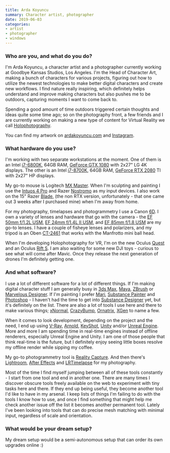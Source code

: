 ```yaml
---
title: Arda Koyuncu
summary: Character artist, photographer 
date: 2019-06-03
categories:
- artist
- photographer
- windows
---
```


### Who are you, and what do you do?

I'm Arda Koyuncu, a character artist and a photographer currently working at Goodbye Kansas Studios, Los Angeles. I'm the Head of Character Art, making a bunch of characters for various projects, figuring out how to utilize the newest technologies to make better digital characters and create new workflows. I find nature really inspiring, which definitely helps understand and improve making characters but also pushes me to be outdoors, capturing moments I want to come back to.

Spending a good amount of time outdoors triggered certain thoughts and ideas quite some time ago; so on the photography front, a few friends and I are currently working on making a new type of content for Virtual Reality we call [Holophotography](http://www.brinkvr.com/ "Arda's project for photo-realistic captures of real-world places.").

You can find my artwork on [ardakoyuncu.com](https://ardakoyuncu.com/ "Arda's website.") and [Instagram](https://www.instagram.com/arda.koyuncu/ "Arda's Instagram account.").

### What hardware do you use?

I'm working with two separate workstations at the moment. One of them is an Intel [i7-6800K][core-i7-6800k], 64GB RAM, [GeForce GTX 1080][geforce-gtx-1080] with 2x27" LG 4K displays. The other is an Intel [i7-8700K][core-i7-8700k], 64GB RAM, [GeForce RTX 2080][geforce-rtx-2080] TI with 2x27" HP displays.

My go-to mouse is Logitech [MX Master][mx-master]. When I'm sculpting and painting I use the [Intuos 4 Pro][intuos-pro] and Razer [Nostromo][nostromo] as my input devices. I also work on the 15" Razer [Blade][], (the non RTX version, unfortunately - that one came out 3 weeks after I purchased mine) when I'm away from home.

For my photography, timelapses and photogrammetry I use a Canon [6D][eos-6d]. I own a variety of lenses and hardware that go with the camera - the [EF 50mm f/1.2L USM][ef-50mm-f1.2l-usm], [EF 24mm f/1.4L II USM][ef-24mm-f1.4l-ii-usm], and [EF 85mm f/1.8 USM][ef-85mm-f1.8-usm] are my go-to lenses. I have a couple of fisheye lenses and polarizers, and my tripod is an Oben [CT-2461][] that works with the Manfrotto mini ball head.

When I'm developing Holophotography for VR, I'm on the new Oculus [Quest][] and an Oculus [Rift S][rift-s]. I am also waiting for some new DJI toys - curious to see what will come after Mavic. Once they release the next generation of drones I'm definitely getting one.

### And what software?

I use a lot of different software for a lot of different things. If I'm making digital character stuff I am generally busy in [3ds Max][3ds-max], [Maya][], [ZBrush][] or [Marvelous Designer][marvelous-designer]. If I'm painting I prefer [Mari][], [Substance Painter][substance-painter] and [Photoshop][] - I haven't had the time to get into [Substance Designer][substance-designer] yet, but it's definitely on the list. There are also a lot of tools I use here and there to make various things; [xNormal][], [CrazyBump][], [Ornatrix][], [XGen][] to name a few.

When it comes to look development, depending on the project and the need, I end up using [V-Ray][], [Arnold][], [KeyShot][], [Unity][] and/or [Unreal Engine][unreal-engine]. More and more I am spending time in real-time engines instead of offline renderers, especially Unreal Engine and Unity. I am one of those people that think real-time is the future, but I definitely enjoy seeing little boxes resolve my offline render while sipping my coffee. 

My go-to photogrammetry tool is [Reality Capture][reality-capture]. And then there's [Lightroom][], [After Effects][after-effects] and [LRTimelapse][] for my photography.

Most of the time I find myself jumping between all of these tools constantly - I start from one tool and end in another one. There are many times I discover obscure tools freely available on the web to experiment with tiny tasks here and there. If they end up being useful, they become another tool I'd like to have in my arsenal. I keep lists of things I'm failing to do with the tools I know how to use, and once I find something that might help me check another issue off the list it becomes another permanent tool. Lately I've been looking into tools that can do precise mesh matching with minimal input, regardless of scale and orientation.

### What would be your dream setup?

My dream setup would be a semi-autonomous setup that can order its own upgrades online :)

[3ds-max]: https://www.autodesk.com/products/3ds-max/overview "3D modelling and animation software."
[after-effects]: https://www.adobe.com/products/aftereffects.html "Motion graphics and video editing software."
[arnold]: https://www.arnoldrenderer.com/ "3D rendering software."
[blade]: https://www.razer.com/gaming-laptops/razer-blade "A thin gaming PC laptop."
[core-i7-6800k]: https://ark.intel.com/content/www/us/en/ark/products/94189/intel-core-i7-6800k-processor-15m-cache-up-to-3-60-ghz.html "A computer processor."
[core-i7-8700k]: https://ark.intel.com/content/www/us/en/ark/products/126684/intel-core-i7-8700k-processor-12m-cache-up-to-4-70-ghz.html "A computer processor."
[crazybump]: http://crazybump.com/ "3D bump mapping software."
[ct-2461]: https://www.obensupports.com/product/3250/Oben-CT_2461-4_Section-Carbon-Fiber-Tripod-Legs "Tripod legs."
[ef-24mm-f1.4l-ii-usm]: http://usa.canon.com/cusa/consumer/products/cameras/ef_lens_lineup/ef_24mm_f_1_4l_ii_usm "A wide-angle lens for cameras."
[ef-50mm-f1.2l-usm]: http://usa.canon.com/cusa/consumer/products/cameras/ef_lens_lineup/ef_50mm_f_1_2l_usm "A standard and medium telephoto camera lens."
[ef-85mm-f1.8-usm]: http://usa.canon.com/cusa/consumer/products/cameras/ef_lens_lineup/ef_85mm_f_1_8_usm "A telephoto lens."
[eos-6d]: https://en.wikipedia.org/wiki/Canon_EOS_6D "A 20.2 megapixel DSLR."
[geforce-gtx-1080]: https://www.nvidia.com/en-us/geforce/products/10series/geforce-gtx-1080/ "A graphics card."
[geforce-rtx-2080]: https://www.nvidia.com/en-us/geforce/graphics-cards/rtx-2080/ "A graphics card."
[intuos-pro]: https://www.wacom.com/en-ca/products/pen-tablets/intuos-pro-medium "A drawing tablet with multi-touch support."
[keyshot]: https://www.keyshot.com/ "Real-time 3D rendering software."
[lightroom]: https://www.adobe.com/products/photoshop-lightroom.html "Photo management and editing software."
[lrtimelapse]: https://lrtimelapse.com/ "Time lapse photography software."
[mari]: https://www.foundry.com/products/mari "3D painting and texturing software."
[marvelous-designer]: https://www.marvelousdesigner.com/ "Software for rendering clothing."
[maya]: https://www.autodesk.com/products/maya/overview "3D animation software."
[mx-master]: https://support.logitech.com/en_us/product/mx-master "A wireless mouse."
[nostromo]: https://www.razerzone.com/gaming-keyboards-keypads/razer-nostromo "A gaming controller/keyboard."
[ornatrix]: https://ephere.com/plugins/autodesk/max/ornatrix/ "Hair, fur and feather rendering for 3ds Max."
[photoshop]: https://www.adobe.com/products/photoshop.html "A bitmap image editor."
[quest]: https://www.oculus.com/quest/ "An all-in-one VR headset."
[reality-capture]: https://www.autodesk.com/campaigns/reality-capture "Software to create 3D models from photograps."
[rift-s]: https://www.oculus.com/rift-s/ "A VR headset."
[substance-designer]: https://www.allegorithmic.com/products/substance-designer "A 3D material authoring tool."
[substance-painter]: https://www.substance3d.com/products/substance-painter "3D painting software."
[unity]: https://unity3d.com/unity/ "A cross-platform game development tool."
[unreal-engine]: https://www.unrealengine.com/what-is-unreal-engine-4 "A 3D game engine."
[v-ray]: https://en.wikipedia.org/wiki/V-Ray "A 3D rendering engine."
[xgen]: https://knowledge.autodesk.com/support/maya/learn-explore/caas/CloudHelp/cloudhelp/2015/ENU/Maya/files/GUID-47644337-40F0-4766-BD3B-4104F9F9B7E2-htm.html "Geometry generator for Maya."
[xnormal]: http://www.xnormal.net/ "A 3D displacement map generator."
[zbrush]: http://pixologic.com/zbrush/ "3D digital painting and sculpture software."
